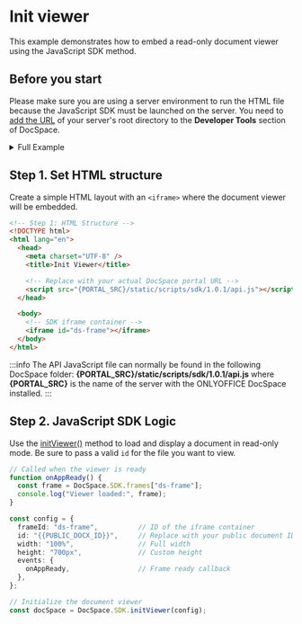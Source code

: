 # Init viewer
This example demonstrates how to embed a read-only document viewer using the JavaScript SDK method.

## Before you start
Please make sure you are using a server environment to run the HTML file because the JavaScript SDK must be launched on the server.
You need to [add the URL](../../../get-started/basic-concepts.md#step-1-specifying-the-docspace-url) of your server's root directory to the **Developer Tools** section of DocSpace.

<details>
  <summary>Full Example</summary>

``` html
<!-- Step 1: HTML Structure -->
<!DOCTYPE html>
<html lang="en">
  <head>
    <meta charset="UTF-8" />
    <title>Init Viewer</title>

    <!-- Replace with your actual DocSpace portal URL -->
    <script src="{PORTAL_SRC}/static/scripts/sdk/1.0.1/api.js"></script>
  </head>

  <body>
    <!-- SDK iframe container -->
    <iframe id="ds-frame"></iframe>
  </body>

  <!-- Step 2: JavaScript SDK Logic -->
  <script>
    // Called when the viewer is ready
    function onAppReady() {
      const frame = DocSpace.SDK.frames["ds-frame"];
      console.log("Viewer loaded:", frame);
    }

    const config = {
      frameId: "ds-frame",          // ID of the iframe container
      id: "{{PUBLIC_DOCX_ID}}",     // Replace with your public document ID
      width: "100%",                // Full width
      height: "700px",              // Custom height
      events: {
        onAppReady,                 // Frame ready callback
      },
    };

    // Initialize the document viewer
    const docSpace = DocSpace.SDK.initViewer(config);
  </script>
</html>
```

</details>

## Step 1. Set HTML structure
Create a simple HTML layout with an `<iframe>` where the document viewer will be embedded.

``` html
<!-- Step 1: HTML Structure -->
<!DOCTYPE html>
<html lang="en">
  <head>
    <meta charset="UTF-8" />
    <title>Init Viewer</title>

    <!-- Replace with your actual DocSpace portal URL -->
    <script src="{PORTAL_SRC}/static/scripts/sdk/1.0.1/api.js"></script>
  </head>

  <body>
    <!-- SDK iframe container -->
    <iframe id="ds-frame"></iframe>
  </body>
</html>
```

:::info
The API JavaScript file can normally be found in the following DocSpace folder: **\{PORTAL_SRC\}/static/scripts/sdk/1.0.1/api.js** where **\{PORTAL_SRC\}** is the name of the server with the ONLYOFFICE DocSpace installed.
:::

## Step 2. JavaScript SDK Logic
Use the [initViewer()](../../../usage-sdk/methods.md#initviewer) method to load and display a document in read-only mode. Be sure to pass a valid `id` for the file you want to view.

``` ts
// Called when the viewer is ready
function onAppReady() {
  const frame = DocSpace.SDK.frames["ds-frame"];
  console.log("Viewer loaded:", frame);
}

const config = {
  frameId: "ds-frame",          // ID of the iframe container
  id: "{{PUBLIC_DOCX_ID}}",     // Replace with your public document ID
  width: "100%",                // Full width
  height: "700px",              // Custom height
  events: {
    onAppReady,                 // Frame ready callback
  },
};

// Initialize the document viewer
const docSpace = DocSpace.SDK.initViewer(config);
```